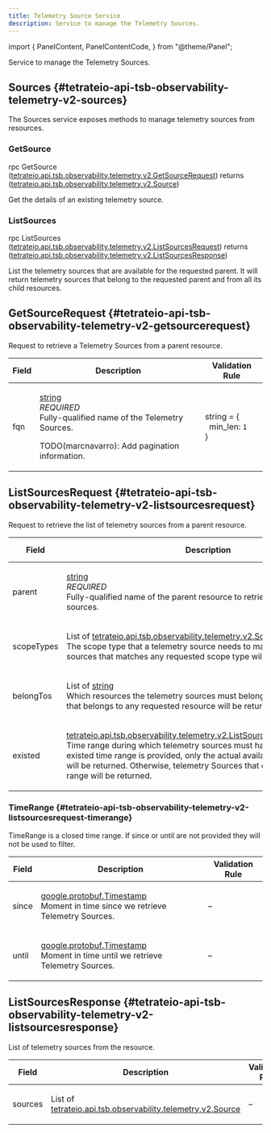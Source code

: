 ```yaml
---
title: Telemetry Source Service
description: Service to manage the Telemetry Sources.
---
```



import {
  PanelContent,
  PanelContentCode,
} from "@theme/Panel";


<!-- WARNING: This page is generated. Please take a look at extensions/plugin-service-bridge-api-docs/src/files/doc/page.ejs -->

Service to manage the Telemetry Sources.


## Sources {#tetrateio-api-tsb-observability-telemetry-v2-sources}

The Sources service exposes methods to manage telemetry sources from resources.


### GetSource

<PanelContent>
<PanelContentCode>

rpc GetSource ([tetrateio.api.tsb.observability.telemetry.v2.GetSourceRequest](../../../../tsb/observability/telemetry/v2/source_service#tetrateio-api-tsb-observability-telemetry-v2-getsourcerequest)) returns ([tetrateio.api.tsb.observability.telemetry.v2.Source](../../../../tsb/observability/telemetry/v2/source#tetrateio-api-tsb-observability-telemetry-v2-source))

</PanelContentCode>



Get the details of an existing telemetry source.

</PanelContent>

### ListSources

<PanelContent>
<PanelContentCode>

rpc ListSources ([tetrateio.api.tsb.observability.telemetry.v2.ListSourcesRequest](../../../../tsb/observability/telemetry/v2/source_service#tetrateio-api-tsb-observability-telemetry-v2-listsourcesrequest)) returns ([tetrateio.api.tsb.observability.telemetry.v2.ListSourcesResponse](../../../../tsb/observability/telemetry/v2/source_service#tetrateio-api-tsb-observability-telemetry-v2-listsourcesresponse))

</PanelContentCode>



List the telemetry sources that are available for the requested parent. It will return telemetry sources that belong
to the requested parent and from all its child resources.

</PanelContent>






## GetSourceRequest {#tetrateio-api-tsb-observability-telemetry-v2-getsourcerequest}

Request to retrieve a Telemetry Sources from a parent resource.



  
<div class="generated-table"></div>

<table>
<thead>
<tr>
<th>Field</th>
<th class="description">Description</th>
<th>Validation Rule</th>
</tr>
</thead>
    
<tr>
<td>


fqn

</td>

<td>

[string](https://developers.google.com/protocol-buffers/docs/proto3#scalar) <br/> _REQUIRED_ <br/> Fully-qualified name of the Telemetry Sources.

TODO(marcnavarro): Add pagination information.

</td>

<td>

string = {<br/>&nbsp;&nbsp;min_len: `1`<br/>}<br/>

</td>
</tr>
    
</table>
  


## ListSourcesRequest {#tetrateio-api-tsb-observability-telemetry-v2-listsourcesrequest}

Request to retrieve the list of telemetry sources from a parent resource.



  
<div class="generated-table"></div>

<table>
<thead>
<tr>
<th>Field</th>
<th class="description">Description</th>
<th>Validation Rule</th>
</tr>
</thead>
    
<tr>
<td>


parent

</td>

<td>

[string](https://developers.google.com/protocol-buffers/docs/proto3#scalar) <br/> _REQUIRED_ <br/> Fully-qualified name of the parent resource to retrieve the telemetry sources.

</td>

<td>

string = {<br/>&nbsp;&nbsp;min_len: `1`<br/>}<br/>

</td>
</tr>
    
<tr>
<td>


scopeTypes

</td>

<td>

List of [tetrateio.api.tsb.observability.telemetry.v2.SourceScopeType](../../../../tsb/observability/telemetry/v2/source#tetrateio-api-tsb-observability-telemetry-v2-sourcescopetype) <br/> The scope type that a telemetry source needs to match.
Telemetry sources that matches any requested scope type will be returned.

</td>

<td>

&ndash;

</td>
</tr>
    
<tr>
<td>


belongTos

</td>

<td>

List of [string](https://developers.google.com/protocol-buffers/docs/proto3#scalar) <br/> Which resources the telemetry sources must belong to.
Telemetry sources that belongs to any requested resource will be returned.

</td>

<td>

&ndash;

</td>
</tr>
    
<tr>
<td>


existed

</td>

<td>

[tetrateio.api.tsb.observability.telemetry.v2.ListSourcesRequest.TimeRange](../../../../tsb/observability/telemetry/v2/source_service#tetrateio-api-tsb-observability-telemetry-v2-listsourcesrequest-timerange) <br/> Time range during which telemetry sources must have existed. If no existed time range is provided, only the actual
available Telemetry sources will be returned. Otherwise, telemetry Sources that existed during the time range will
be returned.

</td>

<td>

&ndash;

</td>
</tr>
    
</table>
  


### TimeRange {#tetrateio-api-tsb-observability-telemetry-v2-listsourcesrequest-timerange}

TimeRange is a closed time range. If since or until are not provided they will not be used to filter.



  
<div class="generated-table"></div>

<table>
<thead>
<tr>
<th>Field</th>
<th class="description">Description</th>
<th>Validation Rule</th>
</tr>
</thead>
    
<tr>
<td>


since

</td>

<td>

[google.protobuf.Timestamp](https://developers.google.com/protocol-buffers/docs/reference/google.protobuf#google.protobuf.Timestamp) <br/> Moment in time since we retrieve Telemetry Sources.

</td>

<td>

&ndash;

</td>
</tr>
    
<tr>
<td>


until

</td>

<td>

[google.protobuf.Timestamp](https://developers.google.com/protocol-buffers/docs/reference/google.protobuf#google.protobuf.Timestamp) <br/> Moment in time until we retrieve Telemetry Sources.

</td>

<td>

&ndash;

</td>
</tr>
    
</table>
  


## ListSourcesResponse {#tetrateio-api-tsb-observability-telemetry-v2-listsourcesresponse}

List of telemetry sources from the resource.



  
<div class="generated-table"></div>

<table>
<thead>
<tr>
<th>Field</th>
<th class="description">Description</th>
<th>Validation Rule</th>
</tr>
</thead>
    
<tr>
<td>


sources

</td>

<td>

List of [tetrateio.api.tsb.observability.telemetry.v2.Source](../../../../tsb/observability/telemetry/v2/source#tetrateio-api-tsb-observability-telemetry-v2-source) <br/> 

</td>

<td>

&ndash;

</td>
</tr>
    
</table>
  




